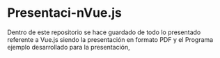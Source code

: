 # Presentaci-nVue.js
Dentro de este repositorio se hace guardado de todo lo presentado referente a Vue.js siendo la presentación en formato PDF y el Programa ejemplo desarrollado para la presentación,
